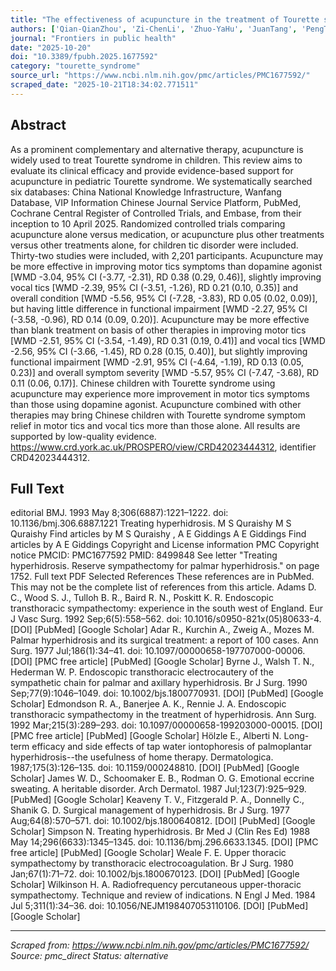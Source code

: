 ```yaml
---
title: "The effectiveness of acupuncture in the treatment of Tourette syndrome in Chinese children: a systematic review and meta-analysis."
authors: ['Qian-QianZhou', 'Zi-ChenLi', 'Zhuo-YaHu', 'JuanTang', 'PengTang', 'Qi-RuiWu', 'Zhong-QiDeng', 'Wen-BinMa', 'LeiLan']
journal: "Frontiers in public health"
date: "2025-10-20"
doi: "10.3389/fpubh.2025.1677592"
category: "tourette_syndrome"
source_url: "https://www.ncbi.nlm.nih.gov/pmc/articles/PMC1677592/"
scraped_date: "2025-10-21T18:34:02.771511"
---
```


## Abstract

As a prominent complementary and alternative therapy, acupuncture is widely used to treat Tourette syndrome in children. This review aims to evaluate its clinical efficacy and provide evidence-based support for acupuncture in pediatric Tourette syndrome.
We systematically searched six databases: China National Knowledge Infrastructure, Wanfang Database, VIP Information Chinese Journal Service Platform, PubMed, Cochrane Central Register of Controlled Trials, and Embase, from their inception to 10 April 2025. Randomized controlled trials comparing acupuncture alone versus medication, or acupuncture plus other treatments versus other treatments alone, for children tic disorder were included.
Thirty-two studies were included, with 2,201 participants. Acupuncture may be more effective in improving motor tics symptoms than dopamine agonist [WMD -3.04, 95% CI (-3.77, -2.31), RD 0.38 (0.29, 0.46)], slightly improving vocal tics [WMD -2.39, 95% CI (-3.51, -1.26), RD 0.21 (0.10, 0.35)] and overall condition [WMD -5.56, 95% CI (-7.28, -3.83), RD 0.05 (0.02, 0.09)], but having little difference in functional impairment [WMD -2.27, 95% CI (-3.58, -0.96), RD 0.14 (0.09, 0.20)]. Acupuncture may be more effective than blank treatment on basis of other therapies in improving motor tics [WMD -2.51, 95% CI (-3.54, -1.49), RD 0.31 (0.19, 0.41)] and vocal tics [WMD -2.56, 95% CI (-3.66, -1.45), RD 0.28 (0.15, 0.40)], but slightly improving functional impairment [WMD -2.91, 95% CI (-4.64, -1.19), RD 0.13 (0.05, 0.23)] and overall symptom severity [WMD -5.57, 95% CI (-7.47, -3.68), RD 0.11 (0.06, 0.17)].
Chinese children with Tourette syndrome using acupuncture may experience more improvement in motor tics symptoms than those using dopamine agonist. Acupuncture combined with other therapies may bring Chinese children with Tourette syndrome symptom relief in motor tics and vocal tics more than those alone. All results are supported by low-quality evidence.
https://www.crd.york.ac.uk/PROSPERO/view/CRD42023444312, identifier CRD42023444312.

## Full Text

editorial BMJ. 1993 May 8;306(6887):1221–1222. doi: 10.1136/bmj.306.6887.1221 Treating hyperhidrosis. M S Quraishy M S Quraishy Find articles by M S Quraishy , A E Giddings A E Giddings Find articles by A E Giddings Copyright and License information PMC Copyright notice PMCID: PMC1677592 PMID: 8499848 See letter "Treating hyperhidrosis. Reserve sympathectomy for palmar hyperhidrosis." on page 1752. Full text PDF Selected References These references are in PubMed. This may not be the complete list of references from this article. Adams D. C., Wood S. J., Tulloh B. R., Baird R. N., Poskitt K. R. Endoscopic transthoracic sympathectomy: experience in the south west of England. Eur J Vasc Surg. 1992 Sep;6(5):558–562. doi: 10.1016/s0950-821x(05)80633-4. [DOI] [PubMed] [Google Scholar] Adar R., Kurchin A., Zweig A., Mozes M. Palmar hyperhidrosis and its surgical treatment: a report of 100 cases. Ann Surg. 1977 Jul;186(1):34–41. doi: 10.1097/00000658-197707000-00006. [DOI] [PMC free article] [PubMed] [Google Scholar] Byrne J., Walsh T. N., Hederman W. P. Endoscopic transthoracic electrocautery of the sympathetic chain for palmar and axillary hyperhidrosis. Br J Surg. 1990 Sep;77(9):1046–1049. doi: 10.1002/bjs.1800770931. [DOI] [PubMed] [Google Scholar] Edmondson R. A., Banerjee A. K., Rennie J. A. Endoscopic transthoracic sympathectomy in the treatment of hyperhidrosis. Ann Surg. 1992 Mar;215(3):289–293. doi: 10.1097/00000658-199203000-00015. [DOI] [PMC free article] [PubMed] [Google Scholar] Hölzle E., Alberti N. Long-term efficacy and side effects of tap water iontophoresis of palmoplantar hyperhidrosis--the usefulness of home therapy. Dermatologica. 1987;175(3):126–135. doi: 10.1159/000248810. [DOI] [PubMed] [Google Scholar] James W. D., Schoomaker E. B., Rodman O. G. Emotional eccrine sweating. A heritable disorder. Arch Dermatol. 1987 Jul;123(7):925–929. [PubMed] [Google Scholar] Keaveny T. V., Fitzgerald P. A., Donnelly C., Shanik G. D. Surgical management of hyperhidrosis. Br J Surg. 1977 Aug;64(8):570–571. doi: 10.1002/bjs.1800640812. [DOI] [PubMed] [Google Scholar] Simpson N. Treating hyperhidrosis. Br Med J (Clin Res Ed) 1988 May 14;296(6633):1345–1345. doi: 10.1136/bmj.296.6633.1345. [DOI] [PMC free article] [PubMed] [Google Scholar] Weale F. E. Upper thoracic sympathectomy by transthoracic electrocoagulation. Br J Surg. 1980 Jan;67(1):71–72. doi: 10.1002/bjs.1800670123. [DOI] [PubMed] [Google Scholar] Wilkinson H. A. Radiofrequency percutaneous upper-thoracic sympathectomy. Technique and review of indications. N Engl J Med. 1984 Jul 5;311(1):34–36. doi: 10.1056/NEJM198407053110106. [DOI] [PubMed] [Google Scholar]

---
*Scraped from: https://www.ncbi.nlm.nih.gov/pmc/articles/PMC1677592/*
*Source: pmc_direct*
*Status: alternative*
